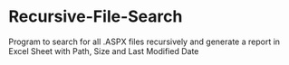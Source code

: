 # Recursive-File-Search
Program to search for all .ASPX files recursively and generate a report in Excel Sheet with Path, Size and Last Modified Date
